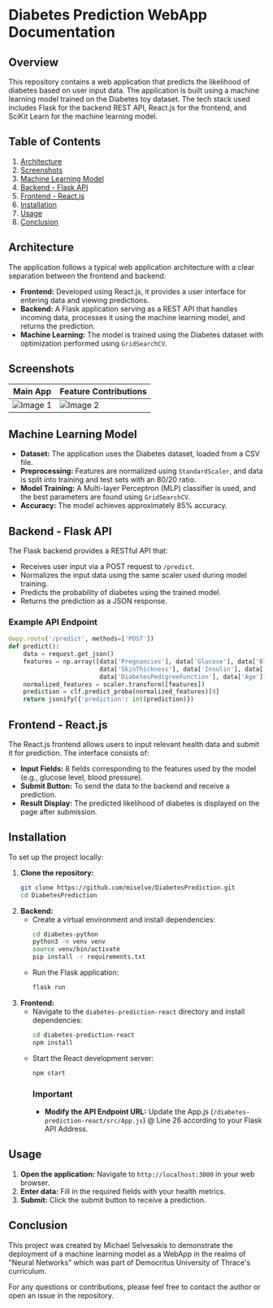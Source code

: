 # Diabetes Prediction WebApp Documentation

## Overview
This repository contains a web application that predicts the likelihood of diabetes based on user input data. The application is built using a machine learning model trained on the Diabetes toy dataset. The tech stack used includes Flask for the backend REST API, React.js for the frontend, and SciKit Learn for the machine learning model.

## Table of Contents
1. [Architecture](#architecture)
2. [Screenshots](#screenshots)
3. [Machine Learning Model](#machine-learning-model)
4. [Backend - Flask API](#backend---flask-api)
5. [Frontend - React.js](#frontend---reactjs)
6. [Installation](#installation)
7. [Usage](#usage)
8. [Conclusion](#conclusion)

## Architecture
The application follows a typical web application architecture with a clear separation between the frontend and backend:
- **Frontend:** Developed using React.js, it provides a user interface for entering data and viewing predictions.
- **Backend:** A Flask application serving as a REST API that handles incoming data, processes it using the machine learning model, and returns the prediction.
- **Machine Learning:** The model is trained using the Diabetes dataset with optimization performed using `GridSearchCV`.

## Screenshots

| Main App| Feature Contributions |
|---------|---------|
| ![Image 1](https://github.com/user-attachments/assets/eb7282c5-197f-4b98-8e6a-f17c61098319) | ![Image 2](https://github.com/user-attachments/assets/2fd0b666-b7b5-4b62-bf74-a9f5ca6946d3) |


## Machine Learning Model
- **Dataset:** The application uses the Diabetes dataset, loaded from a CSV file.
- **Preprocessing:** Features are normalized using `StandardScaler`, and data is split into training and test sets with an 80/20 ratio.
- **Model Training:** A Multi-layer Perceptron (MLP) classifier is used, and the best parameters are found using `GridSearchCV`.
- **Accuracy:** The model achieves approximately 85% accuracy.

## Backend - Flask API
The Flask backend provides a RESTful API that:
- Receives user input via a POST request to `/predict`.
- Normalizes the input data using the same scaler used during model training.
- Predicts the probability of diabetes using the trained model.
- Returns the prediction as a JSON response.

### Example API Endpoint
```python
@app.route('/predict', methods=['POST'])
def predict():
    data = request.get_json()
    features = np.array([data['Pregnancies'], data['Glucose'], data['BloodPressure'],
                         data['SkinThickness'], data['Insulin'], data['BMI'], 
                         data['DiabetesPedigreeFunction'], data['Age']], dtype=float)
    normalized_features = scaler.transform([features])
    prediction = clf.predict_proba(normalized_features)[0]
    return jsonify({'prediction': int(prediction)})
```

## Frontend - React.js
The React.js frontend allows users to input relevant health data and submit it for prediction. The interface consists of:
- **Input Fields:** 8 fields corresponding to the features used by the model (e.g., glucose level, blood pressure).
- **Submit Button:** To send the data to the backend and receive a prediction.
- **Result Display:** The predicted likelihood of diabetes is displayed on the page after submission.

## Installation
To set up the project locally:
1. **Clone the repository:**
   ```bash
   git clone https://github.com/miselve/DiabetesPrediction.git
   cd DiabetesPrediction
   ```
2. **Backend:**
   - Create a virtual environment and install dependencies:
     ```bash
     cd diabetes-python
     python3 -m venv venv
     source venv/bin/activate
     pip install -r requirements.txt
     ```
   - Run the Flask application:
     ```bash
     flask run
     ```
3. **Frontend:**
   - Navigate to the `diabetes-prediction-react` directory and install dependencies:
     ```bash
     cd diabetes-prediction-react
     npm install
     ```
   - Start the React development server:
     ```bash
     npm start
     ```
     ### Important
      * **Modify the API Endpoint URL:** Update the App.js (`/diabetes-prediction-react/src/App.js`) @ Line 26 according to your Flask API Address.


## Usage
1. **Open the application:** Navigate to `http://localhost:3000` in your web browser.
2. **Enter data:** Fill in the required fields with your health metrics.
3. **Submit:** Click the submit button to receive a prediction.

## Conclusion
This project was created by Michael Selvesakis to demonstrate the deployment of a machine learning model as a WebApp in the realms of "Neural Networks" which was part of Democritus University of Thrace's curriculum.

For any questions or contributions, please feel free to contact the author or open an issue in the repository.

